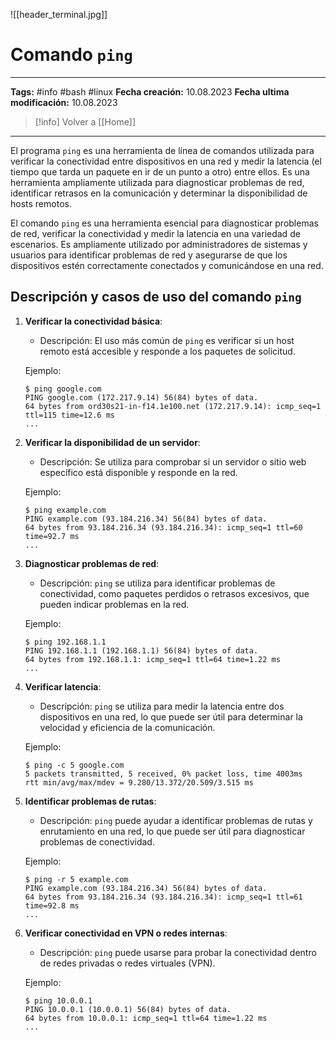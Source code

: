 
![[header_terminal.jpg]]
# Comando `ping`

---
**Tags:** #info #bash #linux 
**Fecha creación:** 10.08.2023
**Fecha ultima modificación:** 10.08.2023

> [!info] Volver a [[Home]] 

---

El programa `ping` es una herramienta de línea de comandos utilizada para verificar la conectividad entre dispositivos en una red y medir la latencia (el tiempo que tarda un paquete en ir de un punto a otro) entre ellos. Es una herramienta ampliamente utilizada para diagnosticar problemas de red, identificar retrasos en la comunicación y determinar la disponibilidad de hosts remotos.

El comando `ping` es una herramienta esencial para diagnosticar problemas de red, verificar la conectividad y medir la latencia en una variedad de escenarios. Es ampliamente utilizado por administradores de sistemas y usuarios para identificar problemas de red y asegurarse de que los dispositivos estén correctamente conectados y comunicándose en una red.

## Descripción y casos de uso del comando `ping`

1. **Verificar la conectividad básica**:
   - Descripción: El uso más común de `ping` es verificar si un host remoto está accesible y responde a los paquetes de solicitud.
   
   Ejemplo:
   ```
   $ ping google.com
   PING google.com (172.217.9.14) 56(84) bytes of data.
   64 bytes from ord30s21-in-f14.1e100.net (172.217.9.14): icmp_seq=1 ttl=115 time=12.6 ms
   ...
   ```

2. **Verificar la disponibilidad de un servidor**:
   - Descripción: Se utiliza para comprobar si un servidor o sitio web específico está disponible y responde en la red.

   Ejemplo:
   ```
   $ ping example.com
   PING example.com (93.184.216.34) 56(84) bytes of data.
   64 bytes from 93.184.216.34 (93.184.216.34): icmp_seq=1 ttl=60 time=92.7 ms
   ...
   ```

3. **Diagnosticar problemas de red**:
   - Descripción: `ping` se utiliza para identificar problemas de conectividad, como paquetes perdidos o retrasos excesivos, que pueden indicar problemas en la red.

   Ejemplo:
   ```
   $ ping 192.168.1.1
   PING 192.168.1.1 (192.168.1.1) 56(84) bytes of data.
   64 bytes from 192.168.1.1: icmp_seq=1 ttl=64 time=1.22 ms
   ...
   ```

4. **Verificar latencia**:
   - Descripción: `ping` se utiliza para medir la latencia entre dos dispositivos en una red, lo que puede ser útil para determinar la velocidad y eficiencia de la comunicación.

   Ejemplo:
   ```
   $ ping -c 5 google.com
   5 packets transmitted, 5 received, 0% packet loss, time 4003ms
   rtt min/avg/max/mdev = 9.280/13.372/20.509/3.515 ms
   ```

5. **Identificar problemas de rutas**:
   - Descripción: `ping` puede ayudar a identificar problemas de rutas y enrutamiento en una red, lo que puede ser útil para diagnosticar problemas de conectividad.

   Ejemplo:
   ```
   $ ping -r 5 example.com
   PING example.com (93.184.216.34) 56(84) bytes of data.
   64 bytes from 93.184.216.34 (93.184.216.34): icmp_seq=1 ttl=61 time=92.8 ms
   ...
   ```

6. **Verificar conectividad en VPN o redes internas**:
   - Descripción: `ping` puede usarse para probar la conectividad dentro de redes privadas o redes virtuales (VPN).

   Ejemplo:
   ```
   $ ping 10.0.0.1
   PING 10.0.0.1 (10.0.0.1) 56(84) bytes of data.
   64 bytes from 10.0.0.1: icmp_seq=1 ttl=64 time=1.22 ms
   ...
   ```

